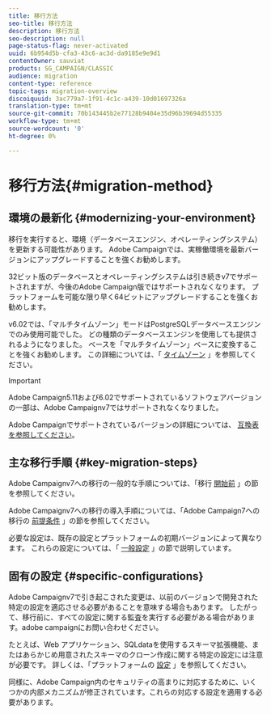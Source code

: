 ```yaml
---
title: 移行方法
seo-title: 移行方法
description: 移行方法
seo-description: null
page-status-flag: never-activated
uuid: 6b954d5b-cfa3-43c6-ac3d-da9185e9e9d1
contentOwner: sauviat
products: SG_CAMPAIGN/CLASSIC
audience: migration
content-type: reference
topic-tags: migration-overview
discoiquuid: 3ac779a7-1f91-4c1c-a439-10d01697326a
translation-type: tm+mt
source-git-commit: 70b143445b2e77128b9404e35d96b39694d55335
workflow-type: tm+mt
source-wordcount: '0'
ht-degree: 0%

---
```



# 移行方法{#migration-method}

## 環境の最新化 {#modernizing-your-environment}

移行を実行すると、環境（データベースエンジン、オペレーティングシステム）を更新する可能性があります。 Adobe Campaignでは、実稼働環境を最新バージョンにアップグレードすることを強くお勧めします。

32ビット版のデータベースとオペレーティングシステムは引き続きv7でサポートされますが、今後のAdobe Campaign版ではサポートされなくなります。 プラットフォームを可能な限り早く64ビットにアップグレードすることを強くお勧めします。

v6.02では、「マルチタイムゾーン」モードはPostgreSQLデータベースエンジンでのみ使用可能でした。 どの種類のデータベースエンジンを使用しても提供されるようになりました。 ベースを「マルチタイムゾーン」ベースに変換することを強くお勧めします。 この詳細については、「 [タイムゾーン](../../migration/using/general-configurations.md#time-zones) 」を参照してください。

>[!IMPORTANT]
>
>Adobe Campaign5.11および6.02でサポートされているソフトウェアバージョンの一部は、Adobe Campaignv7ではサポートされなくなりました。
>
>Adobe Campaignでサポートされているバージョンの詳細については、 [互換表を参照してください](https://helpx.adobe.com/jp/campaign/kb/compatibility-matrix.html)。

## 主な移行手順 {#key-migration-steps}

Adobe Campaignv7への移行の一般的な手順については、「移行 [開始前](../../migration/using/before-starting-migration.md) 」の節を参照してください。

Adobe Campaignv7への移行の導入手順については、「Adobe Campaign7への移行の [前提条件](../../migration/using/prerequisites-for-migration-to-adobe-campaign-7.md) 」の節を参照してください。

必要な設定は、既存の設定とプラットフォームの初期バージョンによって異なります。 これらの設定については、「 [一般設定](../../migration/using/general-configurations.md) 」の節で説明しています。

## 固有の設定 {#specific-configurations}

Adobe Campaignv7で引き起こされた変更は、以前のバージョンで開発された特定の設定を適応させる必要があることを意味する場合もあります。 したがって、移行前に、すべての設定に関する監査を実行する必要がある場合があります。adobe campaignにお問い合わせください。

たとえば、Web アプリケーション、SQLdataを使用するスキーマ拡張機能、またはあらかじめ用意されたスキーマのクローン作成に関する特定の設定には注意が必要です。 詳しくは、「プラットフォームの [設定](../../migration/using/configuring-your-platform.md) 」を参照してください。

同様に、Adobe Campaign内のセキュリティの高まりに対応するために、いくつかの内部メカニズムが修正されています。これらの対応する設定を適用する必要があります。
